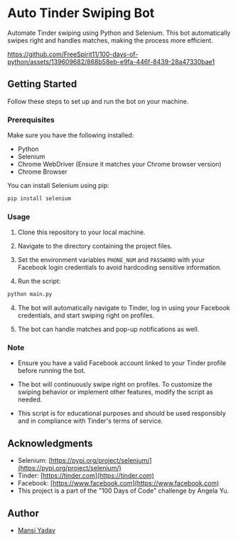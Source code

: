 # Auto Tinder Swiping Bot

Automate Tinder swiping using Python and Selenium. This bot automatically swipes right and handles matches, making the process more efficient.


https://github.com/FreeSpirit11/100-days-of-python/assets/139609682/868b58eb-e9fa-446f-8439-28a47330bae1


## Getting Started

Follow these steps to set up and run the bot on your machine.

### Prerequisites

Make sure you have the following installed:

- Python
- Selenium
- Chrome WebDriver (Ensure it matches your Chrome browser version)
- Chrome Browser

You can install Selenium using pip:

```bash
pip install selenium
```

### Usage

1. Clone this repository to your local machine.
2. Navigate to the directory containing the project files.

3. Set the environment variables `PHONE_NUM` and `PASSWORD` with your Facebook login credentials to avoid hardcoding sensitive information.

4. Run the script:

```bash
python main.py
```

4. The bot will automatically navigate to Tinder, log in using your Facebook credentials, and start swiping right on profiles.

5. The bot can handle matches and pop-up notifications as well.

### Note

- Ensure you have a valid Facebook account linked to your Tinder profile before running the bot.

- The bot will continuously swipe right on profiles. To customize the swiping behavior or implement other features, modify the script as needed.

- This script is for educational purposes and should be used responsibly and in compliance with Tinder's terms of service.


## Acknowledgments

- Selenium: [https://pypi.org/project/selenium/](https://pypi.org/project/selenium/)
- Tinder: [https://tinder.com](https://tinder.com)
- Facebook: [https://www.facebook.com](https://www.facebook.com)
- This project is a part of the "100 Days of Code" challenge by Angela Yu.

## Author
- [Mansi Yadav](https://github.com/FreeSpirit11/auto-tinder-swiping-bot)

